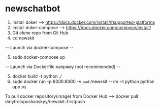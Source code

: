 # newschatbot
1) Install doker --> https://docs.docker.com/install/#supported-platforms
2) Install doker-compose --> https://docs.docker.com/compose/install/
3) Git clone repo from Git Hub
4) cd newskit

-- Launch via docker-compose --

5) sudo docker-compose up


-- Launch via Dockerfile напряму (not recommended) --

5) docker build -t python ./
6) sudo docker run -p 8000:8000 -v `pwd`:/newskit --rm -it python python app.py



To pull docker repository(image) from Docker Hub --> docker pull dmytrolopushanskyy/newskit::firstpush
